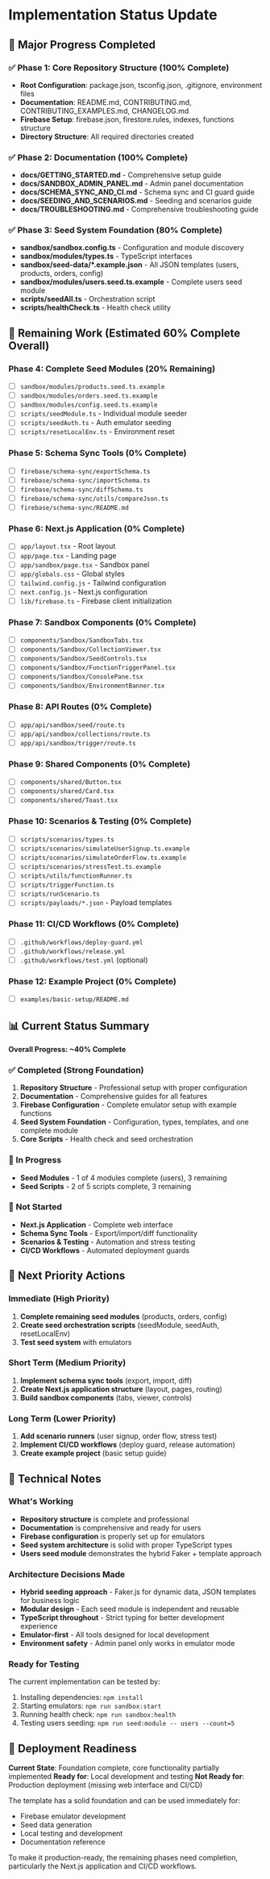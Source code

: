 # Implementation Status Update

## 🎉 Major Progress Completed

### ✅ Phase 1: Core Repository Structure (100% Complete)
- **Root Configuration**: package.json, tsconfig.json, .gitignore, environment files
- **Documentation**: README.md, CONTRIBUTING.md, CONTRIBUTING_EXAMPLES.md, CHANGELOG.md
- **Firebase Setup**: firebase.json, firestore.rules, indexes, functions structure
- **Directory Structure**: All required directories created

### ✅ Phase 2: Documentation (100% Complete)
- **docs/GETTING_STARTED.md** - Comprehensive setup guide
- **docs/SANDBOX_ADMIN_PANEL.md** - Admin panel documentation
- **docs/SCHEMA_SYNC_AND_CI.md** - Schema sync and CI guard guide
- **docs/SEEDING_AND_SCENARIOS.md** - Seeding and scenarios guide
- **docs/TROUBLESHOOTING.md** - Comprehensive troubleshooting guide

### ✅ Phase 3: Seed System Foundation (80% Complete)
- **sandbox/sandbox.config.ts** - Configuration and module discovery
- **sandbox/modules/types.ts** - TypeScript interfaces
- **sandbox/seed-data/*.example.json** - All JSON templates (users, products, orders, config)
- **sandbox/modules/users.seed.ts.example** - Complete users seed module
- **scripts/seedAll.ts** - Orchestration script
- **scripts/healthCheck.ts** - Health check utility

## 🚧 Remaining Work (Estimated 60% Complete Overall)

### Phase 4: Complete Seed Modules (20% Remaining)
- [ ] `sandbox/modules/products.seed.ts.example`
- [ ] `sandbox/modules/orders.seed.ts.example`
- [ ] `sandbox/modules/config.seed.ts.example`
- [ ] `scripts/seedModule.ts` - Individual module seeder
- [ ] `scripts/seedAuth.ts` - Auth emulator seeding
- [ ] `scripts/resetLocalEnv.ts` - Environment reset

### Phase 5: Schema Sync Tools (0% Complete)
- [ ] `firebase/schema-sync/exportSchema.ts`
- [ ] `firebase/schema-sync/importSchema.ts`
- [ ] `firebase/schema-sync/diffSchema.ts`
- [ ] `firebase/schema-sync/utils/compareJson.ts`
- [ ] `firebase/schema-sync/README.md`

### Phase 6: Next.js Application (0% Complete)
- [ ] `app/layout.tsx` - Root layout
- [ ] `app/page.tsx` - Landing page
- [ ] `app/sandbox/page.tsx` - Sandbox panel
- [ ] `app/globals.css` - Global styles
- [ ] `tailwind.config.js` - Tailwind configuration
- [ ] `next.config.js` - Next.js configuration
- [ ] `lib/firebase.ts` - Firebase client initialization

### Phase 7: Sandbox Components (0% Complete)
- [ ] `components/Sandbox/SandboxTabs.tsx`
- [ ] `components/Sandbox/CollectionViewer.tsx`
- [ ] `components/Sandbox/SeedControls.tsx`
- [ ] `components/Sandbox/FunctionTriggerPanel.tsx`
- [ ] `components/Sandbox/ConsolePane.tsx`
- [ ] `components/Sandbox/EnvironmentBanner.tsx`

### Phase 8: API Routes (0% Complete)
- [ ] `app/api/sandbox/seed/route.ts`
- [ ] `app/api/sandbox/collections/route.ts`
- [ ] `app/api/sandbox/trigger/route.ts`

### Phase 9: Shared Components (0% Complete)
- [ ] `components/shared/Button.tsx`
- [ ] `components/shared/Card.tsx`
- [ ] `components/shared/Toast.tsx`

### Phase 10: Scenarios & Testing (0% Complete)
- [ ] `scripts/scenarios/types.ts`
- [ ] `scripts/scenarios/simulateUserSignup.ts.example`
- [ ] `scripts/scenarios/simulateOrderFlow.ts.example`
- [ ] `scripts/scenarios/stressTest.ts.example`
- [ ] `scripts/utils/functionRunner.ts`
- [ ] `scripts/triggerFunction.ts`
- [ ] `scripts/runScenario.ts`
- [ ] `scripts/payloads/*.json` - Payload templates

### Phase 11: CI/CD Workflows (0% Complete)
- [ ] `.github/workflows/deploy-guard.yml`
- [ ] `.github/workflows/release.yml`
- [ ] `.github/workflows/test.yml` (optional)

### Phase 12: Example Project (0% Complete)
- [ ] `examples/basic-setup/README.md`

## 📊 Current Status Summary

**Overall Progress: ~40% Complete**

### ✅ Completed (Strong Foundation)
1. **Repository Structure** - Professional setup with proper configuration
2. **Documentation** - Comprehensive guides for all features
3. **Firebase Configuration** - Complete emulator setup with example functions
4. **Seed System Foundation** - Configuration, types, templates, and one complete module
5. **Core Scripts** - Health check and seed orchestration

### 🚧 In Progress
- **Seed Modules** - 1 of 4 modules complete (users), 3 remaining
- **Seed Scripts** - 2 of 5 scripts complete, 3 remaining

### 🔴 Not Started
- **Next.js Application** - Complete web interface
- **Schema Sync Tools** - Export/import/diff functionality
- **Scenarios & Testing** - Automation and stress testing
- **CI/CD Workflows** - Automated deployment guards

## 🎯 Next Priority Actions

### Immediate (High Priority)
1. **Complete remaining seed modules** (products, orders, config)
2. **Create seed orchestration scripts** (seedModule, seedAuth, resetLocalEnv)
3. **Test seed system** with emulators

### Short Term (Medium Priority)
1. **Implement schema sync tools** (export, import, diff)
2. **Create Next.js application structure** (layout, pages, routing)
3. **Build sandbox components** (tabs, viewer, controls)

### Long Term (Lower Priority)
1. **Add scenario runners** (user signup, order flow, stress test)
2. **Implement CI/CD workflows** (deploy guard, release automation)
3. **Create example project** (basic setup guide)

## 🔧 Technical Notes

### What's Working
- **Repository structure** is complete and professional
- **Documentation** is comprehensive and ready for users
- **Firebase configuration** is properly set up for emulators
- **Seed system architecture** is solid with proper TypeScript types
- **Users seed module** demonstrates the hybrid Faker + template approach

### Architecture Decisions Made
- **Hybrid seeding approach** - Faker.js for dynamic data, JSON templates for business logic
- **Modular design** - Each seed module is independent and reusable
- **TypeScript throughout** - Strict typing for better development experience
- **Emulator-first** - All tools designed for local development
- **Environment safety** - Admin panel only works in emulator mode

### Ready for Testing
The current implementation can be tested by:
1. Installing dependencies: `npm install`
2. Starting emulators: `npm run sandbox:start`
3. Running health check: `npm run sandbox:health`
4. Testing users seeding: `npm run seed:module -- users --count=5`

## 🚀 Deployment Readiness

**Current State**: Foundation complete, core functionality partially implemented
**Ready for**: Local development and testing
**Not Ready for**: Production deployment (missing web interface and CI/CD)

The template has a solid foundation and can be used immediately for:
- Firebase emulator development
- Seed data generation
- Local testing and development
- Documentation reference

To make it production-ready, the remaining phases need completion, particularly the Next.js application and CI/CD workflows.


